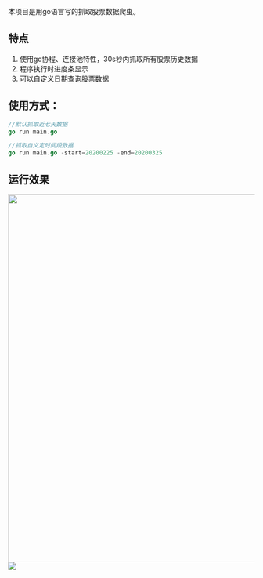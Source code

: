 <p>本项目是用go语言写的抓取股票数据爬虫。</p>

## 特点

1. 使用go协程、连接池特性，30s秒内抓取所有股票历史数据
2. 程序执行时进度条显示
3. 可以自定义日期查询股票数据

## 使用方式：

```go
//默认抓取近七天数据
go run main.go

//抓取自义定时间段数据
go run main.go -start=20200225 -end=20200325
```
## 运行效果

<img src="http://blog.herozw.com/wp-content/uploads/2020/03/20200326161150_64608.png" height="750" />
<img src="http://blog.herozw.com/wp-content/uploads/2020/03/20200326160419_27952.png"  />

